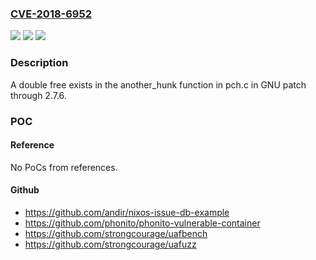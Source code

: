 ### [CVE-2018-6952](https://cve.mitre.org/cgi-bin/cvename.cgi?name=CVE-2018-6952)
![](https://img.shields.io/static/v1?label=Product&message=n%2Fa&color=blue)
![](https://img.shields.io/static/v1?label=Version&message=n%2Fa&color=blue)
![](https://img.shields.io/static/v1?label=Vulnerability&message=n%2Fa&color=brighgreen)

### Description

A double free exists in the another_hunk function in pch.c in GNU patch through 2.7.6.

### POC

#### Reference
No PoCs from references.

#### Github
- https://github.com/andir/nixos-issue-db-example
- https://github.com/phonito/phonito-vulnerable-container
- https://github.com/strongcourage/uafbench
- https://github.com/strongcourage/uafuzz

